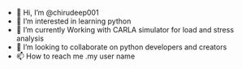 - 👋 Hi, I’m @chirudeep001
- 👀 I’m interested in learning python
- 🌱 I’m currently Working with CARLA simulator for load and stress analysis
- 💞️ I’m looking to collaborate on python developers and creators  
- 📫 How to reach me .my  user name
<!---
chirudeep001/chirudeep001 is a ✨ special ✨ repository because its `README.md` (this file) appears on your GitHub profile.
You can click the Preview link to take a look at your changes.
--->
